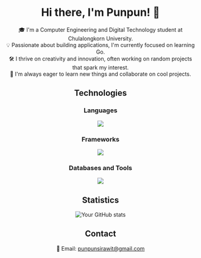 <div align="center">
    
# Hi there, I'm Punpun! 👋

🎓  I'm a Computer Engineering and Digital Technology student at Chulalongkorn University.  
💡  Passionate about building applications, I'm currently focused on learning Go.  
🛠️  I thrive on creativity and innovation, often working on random projects that spark my interest.  
🌱  I'm always eager to learn new things and collaborate on cool projects.

## Technologies

### Languages
<a href="https://skillicons.dev">
    <img src="https://skillicons.dev/icons?i=js,ts,go" />
</a>

### Frameworks
<a href="https://skillicons.dev">
    <img src="https://skillicons.dev/icons?i=react,next,tailwind,express" />
</a>

### Databases and Tools
<a href="https://skillicons.dev">
    <img src="https://skillicons.dev/icons?i=postgres,mongodb,prisma,postman,docker,git" />
</a>

## Statistics
![Your GitHub stats](https://github-readme-stats.vercel.app/api?username=punchanabu&show_icons=true)

## Contact
📧 Email: punpunsirawit@gmail.com

</div>
